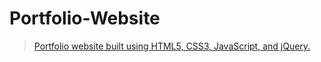 # Portfolio-Website
> [Portfolio website built using HTML5, CSS3, JavaScript, and jQuery.](https://vimalj.netlify.app/)
